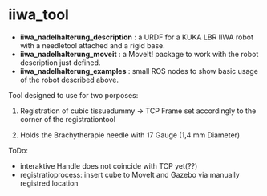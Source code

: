 # iiwa_tool

- **iiwa_nadelhalterung_description** : a URDF for a KUKA LBR IIWA robot with a needletool attached and a rigid base.
- **iiwa_nadelhalterung_moveit** : a MoveIt! package to work with the robot description just defined.
- **iiwa_nadelhalterung_examples** : small ROS nodes to show basic usage of the robot described above.

Tool designed to use for two porposes:

1. Registration of cubic tissuedummy
  -> TCP Frame set accordingly to the corner of the registrationtool

2. Holds the Brachytherapie needle with 17 Gauge (1,4 mm Diameter)

ToDo: 
  - interaktive Handle does not coincide with TCP yet(??)
  - registratioprocess: insert cube to MoveIt and Gazebo via manually registred location
  
